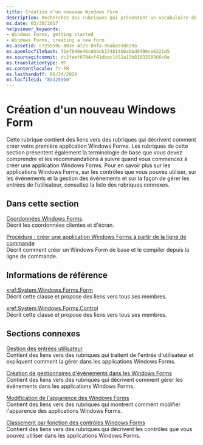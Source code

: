 ```yaml
---
title: Création d'un nouveau Windows Form
description: Recherchez des rubriques qui présentent un vocabulaire de base, des instructions et des instructions que vous devez connaître lorsque vous commencez à créer une application Windows Forms.
ms.date: 03/30/2017
helpviewer_keywords:
- Windows Forms, getting started
- Windows Forms, creating a new form
ms.assetid: c725559c-803e-4725-80fa-96aba93de29a
ms.openlocfilehash: f1ef899e46c804cb174814b0abbd9490ce6221d5
ms.sourcegitcommit: dc2feef0794cf41dbac1451a13b8183258566c0e
ms.translationtype: MT
ms.contentlocale: fr-FR
ms.lasthandoff: 06/24/2020
ms.locfileid: "85325950"
---
```

# <a name="creating-a-new-windows-form"></a>Création d'un nouveau Windows Form
Cette rubrique contient des liens vers des rubriques qui décrivent comment créer votre première application Windows Forms. Les rubriques de cette section présentent également la terminologie de base que vous devez comprendre et les recommandations à suivre quand vous commencez à créer une application Windows Forms. Pour en savoir plus sur les applications Windows Forms, sur les contrôles que vous pouvez utiliser, sur les événements et la gestion des événements et sur la façon de gérer les entrées de l’utilisateur, consultez la liste des rubriques connexes.  
  
## <a name="in-this-section"></a>Dans cette section  
 [Coordonnées Windows Forms](windows-forms-coordinates.md).  
 Décrit les coordonnées clientes et d'écran.  
  
 [Procédure : créer une application Windows Forms à partir de la ligne de commande](how-to-create-a-windows-forms-application-from-the-command-line.md)  
 Décrit comment créer un Windows Form de base et le compiler depuis la ligne de commande.  
  
## <a name="reference"></a>Informations de référence  
 <xref:System.Windows.Forms.Form>  
 Décrit cette classe et propose des liens vers tous ses membres.  
  
 <xref:System.Windows.Forms.Control>  
 Décrit cette classe et propose des liens vers tous ses membres.  
  
## <a name="related-sections"></a>Sections connexes  
 [Gestion des entrées utilisateur](./controls/handling-user-input.md)  
 Contient des liens vers des rubriques qui traitent de l'entrée d'utilisateur et expliquent comment la gérer dans les applications Windows Forms.  
  
 [Création de gestionnaires d'événements dans les Windows Forms](creating-event-handlers-in-windows-forms.md)  
 Contient des liens vers des rubriques qui décrivent comment gérer les événements dans les applications Windows Forms.  
  
 [Modification de l'apparence des Windows Forms](changing-the-appearance-of-windows-forms.md)  
 Contient des liens vers des rubriques qui montrent comment modifier l'apparence des applications Windows Forms.  
  
 [Classement par fonction des contrôles Windows Forms](./controls/windows-forms-controls-by-function.md)  
 Contient des liens vers des rubriques qui décrivent les contrôles que vous pouvez utiliser dans les applications Windows Forms.
